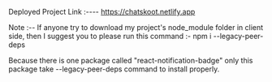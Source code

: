 Deployed Project Link :---- https://chatskoot.netlify.app

Note :-- If anyone try to download my project's node_module folder in client side, then I suggest you to please run this command :-
npm i --legacy-peer-deps

Because there is one package called "react-notification-badge" only this package take --legacy-peer-deps command to install properly.
